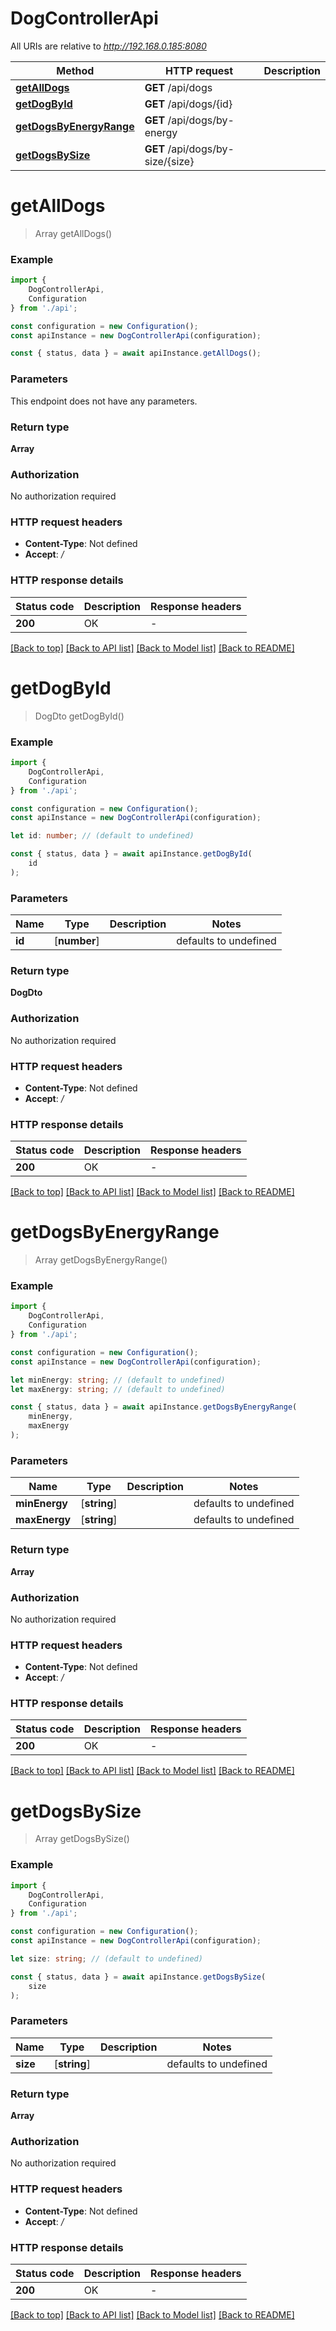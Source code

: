 # DogControllerApi

All URIs are relative to *http://192.168.0.185:8080*

|Method | HTTP request | Description|
|------------- | ------------- | -------------|
|[**getAllDogs**](#getalldogs) | **GET** /api/dogs | |
|[**getDogById**](#getdogbyid) | **GET** /api/dogs/{id} | |
|[**getDogsByEnergyRange**](#getdogsbyenergyrange) | **GET** /api/dogs/by-energy | |
|[**getDogsBySize**](#getdogsbysize) | **GET** /api/dogs/by-size/{size} | |

# **getAllDogs**
> Array<DogDto> getAllDogs()


### Example

```typescript
import {
    DogControllerApi,
    Configuration
} from './api';

const configuration = new Configuration();
const apiInstance = new DogControllerApi(configuration);

const { status, data } = await apiInstance.getAllDogs();
```

### Parameters
This endpoint does not have any parameters.


### Return type

**Array<DogDto>**

### Authorization

No authorization required

### HTTP request headers

 - **Content-Type**: Not defined
 - **Accept**: */*


### HTTP response details
| Status code | Description | Response headers |
|-------------|-------------|------------------|
|**200** | OK |  -  |

[[Back to top]](#) [[Back to API list]](../README.md#documentation-for-api-endpoints) [[Back to Model list]](../README.md#documentation-for-models) [[Back to README]](../README.md)

# **getDogById**
> DogDto getDogById()


### Example

```typescript
import {
    DogControllerApi,
    Configuration
} from './api';

const configuration = new Configuration();
const apiInstance = new DogControllerApi(configuration);

let id: number; // (default to undefined)

const { status, data } = await apiInstance.getDogById(
    id
);
```

### Parameters

|Name | Type | Description  | Notes|
|------------- | ------------- | ------------- | -------------|
| **id** | [**number**] |  | defaults to undefined|


### Return type

**DogDto**

### Authorization

No authorization required

### HTTP request headers

 - **Content-Type**: Not defined
 - **Accept**: */*


### HTTP response details
| Status code | Description | Response headers |
|-------------|-------------|------------------|
|**200** | OK |  -  |

[[Back to top]](#) [[Back to API list]](../README.md#documentation-for-api-endpoints) [[Back to Model list]](../README.md#documentation-for-models) [[Back to README]](../README.md)

# **getDogsByEnergyRange**
> Array<DogDto> getDogsByEnergyRange()


### Example

```typescript
import {
    DogControllerApi,
    Configuration
} from './api';

const configuration = new Configuration();
const apiInstance = new DogControllerApi(configuration);

let minEnergy: string; // (default to undefined)
let maxEnergy: string; // (default to undefined)

const { status, data } = await apiInstance.getDogsByEnergyRange(
    minEnergy,
    maxEnergy
);
```

### Parameters

|Name | Type | Description  | Notes|
|------------- | ------------- | ------------- | -------------|
| **minEnergy** | [**string**] |  | defaults to undefined|
| **maxEnergy** | [**string**] |  | defaults to undefined|


### Return type

**Array<DogDto>**

### Authorization

No authorization required

### HTTP request headers

 - **Content-Type**: Not defined
 - **Accept**: */*


### HTTP response details
| Status code | Description | Response headers |
|-------------|-------------|------------------|
|**200** | OK |  -  |

[[Back to top]](#) [[Back to API list]](../README.md#documentation-for-api-endpoints) [[Back to Model list]](../README.md#documentation-for-models) [[Back to README]](../README.md)

# **getDogsBySize**
> Array<DogDto> getDogsBySize()


### Example

```typescript
import {
    DogControllerApi,
    Configuration
} from './api';

const configuration = new Configuration();
const apiInstance = new DogControllerApi(configuration);

let size: string; // (default to undefined)

const { status, data } = await apiInstance.getDogsBySize(
    size
);
```

### Parameters

|Name | Type | Description  | Notes|
|------------- | ------------- | ------------- | -------------|
| **size** | [**string**] |  | defaults to undefined|


### Return type

**Array<DogDto>**

### Authorization

No authorization required

### HTTP request headers

 - **Content-Type**: Not defined
 - **Accept**: */*


### HTTP response details
| Status code | Description | Response headers |
|-------------|-------------|------------------|
|**200** | OK |  -  |

[[Back to top]](#) [[Back to API list]](../README.md#documentation-for-api-endpoints) [[Back to Model list]](../README.md#documentation-for-models) [[Back to README]](../README.md)

